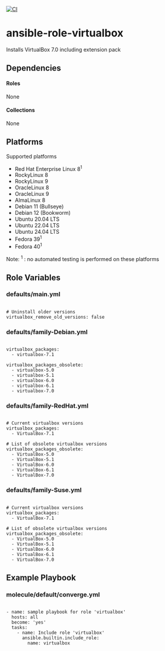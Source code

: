 [![CI](https://github.com/de-it-krachten/ansible-role-virtualbox/workflows/CI/badge.svg?event=push)](https://github.com/de-it-krachten/ansible-role-virtualbox/actions?query=workflow%3ACI)


# ansible-role-virtualbox

Installs VirtualBox 7.0 including extension pack



## Dependencies

#### Roles
None

#### Collections
None

## Platforms

Supported platforms

- Red Hat Enterprise Linux 8<sup>1</sup>
- RockyLinux 8
- RockyLinux 9
- OracleLinux 8
- OracleLinux 9
- AlmaLinux 8
- Debian 11 (Bullseye)
- Debian 12 (Bookworm)
- Ubuntu 20.04 LTS
- Ubuntu 22.04 LTS
- Ubuntu 24.04 LTS
- Fedora 39<sup>1</sup>
- Fedora 40<sup>1</sup>

Note:
<sup>1</sup> : no automated testing is performed on these platforms

## Role Variables
### defaults/main.yml
<pre><code>
# Uninstall older versions
virtualbox_remove_old_versions: false
</pre></code>

### defaults/family-Debian.yml
<pre><code>
virtualbox_packages:
  - virtualbox-7.1

virtualbox_packages_obsolete:
  - virtualbox-5.0
  - virtualbox-5.1
  - virtualbox-6.0
  - virtualbox-6.1
  - virtualbox-7.0
</pre></code>

### defaults/family-RedHat.yml
<pre><code>
# Current virtualbox versions
virtualbox_packages:
  - VirtualBox-7.1

# List of obsolete virtualbox versions
virtualbox_packages_obsolete:
  - VirtualBox-5.0
  - VirtualBox-5.1
  - VirtualBox-6.0
  - VirtualBox-6.1
  - VirtualBox-7.0
</pre></code>

### defaults/family-Suse.yml
<pre><code>
# Current virtualbox versions
virtualbox_packages:
  - VirtualBox-7.1

# List of obsolete virtualbox versions
virtualbox_packages_obsolete:
  - VirtualBox-5.0
  - VirtualBox-5.1
  - VirtualBox-6.0
  - VirtualBox-6.1
  - VirtualBox-7.0
</pre></code>




## Example Playbook
### molecule/default/converge.yml
<pre><code>
- name: sample playbook for role 'virtualbox'
  hosts: all
  become: 'yes'
  tasks:
    - name: Include role 'virtualbox'
      ansible.builtin.include_role:
        name: virtualbox
</pre></code>
